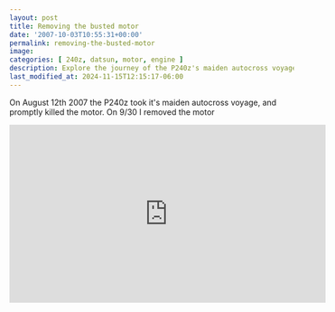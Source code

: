 ```yaml
---
layout: post
title: Removing the busted motor
date: '2007-10-03T10:55:31+00:00'
permalink: removing-the-busted-motor
image: 
categories: [ 240z, datsun, motor, engine ]
description: Explore the journey of the P240z's maiden autocross voyage in 2007 and its subsequent engine removal process.
last_modified_at: 2024-11-15T12:15:17-06:00
---
```



On August 12th 2007 the P240z took it's maiden autocross voyage, and promptly killed the motor. On 9/30 I removed the motor

<iframe width="560" height="315" src="https://www.youtube.com/embed/6i3pUHJwBuQ?si=Pch8LzGdoDW4DS8a" title="YouTube video player" frameborder="0" allow="accelerometer; autoplay; clipboard-write; encrypted-media; gyroscope; picture-in-picture; web-share" referrerpolicy="strict-origin-when-cross-origin" allowfullscreen></iframe>



